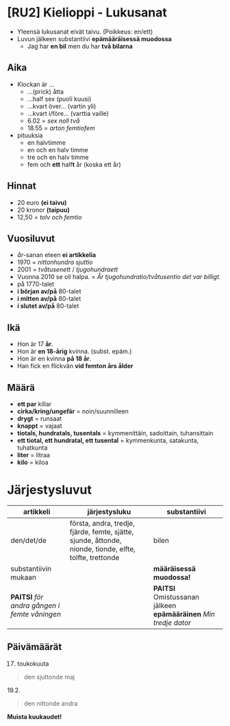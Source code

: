 # [RU2] Kielioppi - Lukusanat

- Yleensä lukusanat eivät taivu. (Poikkeus: en/ett)
- Luvun jälkeen substantiivi **epämääräisessä muodossa**
  - Jag har **en bil** men du har **två bilarna**

## Aika
- Klockan är ...
  - ...(prick) åtta
  - ...half sex (puoli kuusi)
  - ...kvart över... (vartin yli)
  - ...kvart i/före... (varttia vaille)
  - 6.02 = *sex noll två*
  - 18.55 = *arton femtiofem*
- pituuksia
  - en halvtimme
  - en och en halv timme
  - tre och en halv timme
  - fem och **ett** half**t** år (koska ett år)
  
## Hinnat
- 20 euro **(ei taivu)**
- 20 kronor **(taipuu)**
- 12,50 = *tolv och femtio*

## Vuosiluvut
- *år*-sanan eteen **ei artikkelia**
- 1970  =  *nittonhundra sjuttio*
- 2001  =  *tvåtusenett* / *tjugohundraett*
- Vuonna 2010 se oli halpa.  =  *År tjugohundratio/tvåtusentio det var billigt.*
- på 1770-talet
- **i början av/på** 80-talet
- **i mitten av/på** 80-talet
- **i slutet av/på** 80-talet

## Ikä
- Hon är 17 **år**.
- Hon är **en 18-årig** kvinna. (subst. epäm.)
- Hon är en kvinna **på 18 år**.
- Han fick en flickvän **vid femton års ålder**

## Määrä
- **ett par** killar
- **cirka/kring/ungefär** = noin/suunnilleen
- **drygt** = runsaat
- **knappt** = vajaat
- **tiotals, hundratals, tusentals** = kymmenittäin, sadoittain, tuhansittain
- **ett tiotal, ett hundratal, ett tusental** = kymmenkunta, satakunta, tuhatkunta
- **liter** = litraa
- **kilo** = kiloa

# Järjestysluvut
artikkeli | järjestysluku | substantiivi
--------- | --------- | ------
den/det/de|första, andra, tredje, fjärde, femte, sjätte, sjunde, åttonde, nionde, tionde, elfte, tolfte, trettonde|bilen
substantiivin mukaan | | **määräisessä muodossa!**
**PAITSI** *för andra gången* *i femte våningen* || **PAITSI** Omistussanan jälkeen **epämääräinen** *Min tredje dator*

## Päivämäärät
17. toukokuuta
> den sjuttonde maj

19.2.
> den nittonde andra

**Muista kuukaudet!**

